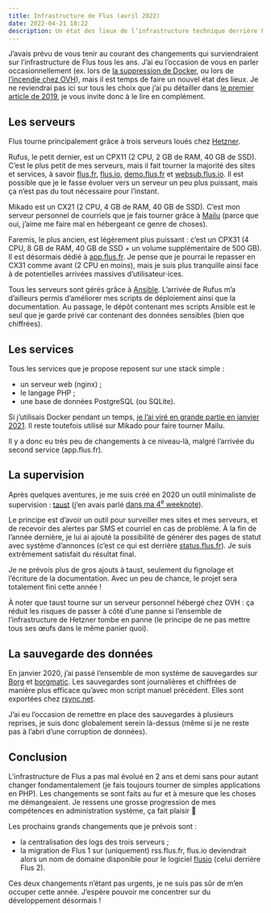 ```yaml
---
title: Infrastructure de Flus (avril 2022)
date: 2022-04-21 18:22
description: Un état des lieux de l’infrastructure technique derrière Flus.
---
```


J’avais prévu de vous tenir au courant des changements qui surviendraient sur l’infrastructure de Flus tous les ans. J’ai eu l’occasion de vous en parler occasionnellement (ex. lors de [la suppression de Docker](weeknotes-22.html), ou lors de [l’incendie chez <abbr>OVH</abbr>](2021-03-10-serveur-courriels-hs.html)), mais il est temps de faire un nouvel état des lieux. Je ne reviendrai pas ici sur tous les choix que j’ai pu détailler dans [le premier article de 2019](stack-technique-decembre-2019.html), je vous invite donc à le lire en complément.

## Les serveurs

Flus tourne principalement grâce à trois serveurs loués chez [Hetzner](https://www.hetzner.com/).

Rufus, le petit dernier, est un <abbr>CPX</abbr>11 (2 <abbr>CPU</abbr>, 2 <abbr>GB</abbr> de <abbr>RAM</abbr>, 40 <abbr>GB</abbr> de <abbr>SSD</abbr>). C’est le plus petit de mes serveurs, mais il fait tourner la majorité des sites et services, à savoir [flus.fr](https://flus.fr), [flus.io](https://flus.io), [demo.flus.fr](https://demo.flus.fr) et [websub.flus.io](https://websub.flus.io). Il est possible que je le fasse évoluer vers un serveur un peu plus puissant, mais ça n’est pas du tout nécessaire pour l’instant.

Mikado est un <abbr>CX</abbr>21 (2 <abbr>CPU</abbr>, 4 <abbr>GB</abbr> de <abbr>RAM</abbr>, 40 <abbr>GB</abbr> de <abbr>SSD</abbr>). C’est mon serveur personnel de courriels que je fais tourner grâce à [Mailu](https://mailu.io) (parce que oui, j’aime me faire mal en hébergeant ce genre de choses).

Faremis, le plus ancien, est légèrement plus puissant : c’est un <abbr>CPX</abbr>31 (4 <abbr>CPU</abbr>, 8 <abbr>GB</abbr> de <abbr>RAM</abbr>, 40 <abbr>GB</abbr> de <abbr>SSD</abbr> + un volume supplémentaire de 500 <abbr>GB</abbr>). Il est désormais dédié à [app.flus.fr](https://app.flus.fr). Je pense que je pourrai le repasser en <abbr>CX</abbr>31 comme avant (2 <abbr>CPU</abbr> en moins), mais je suis plus tranquille ainsi face à de potentielles arrivées massives d’utilisateur⋅ices.

Tous les serveurs sont gérés grâce à [Ansible](https://www.ansible.com/). L’arrivée de Rufus m’a d’ailleurs permis d’améliorer mes scripts de déploiement ainsi que la documentation. Au passage, le dépôt contenant mes scripts Ansible est le seul que je garde privé car contenant des données sensibles (bien que chiffrées).

## Les services

Tous les services que je propose reposent sur une stack simple :

- un serveur web (nginx) ;
- le langage <abbr>PHP</abbr> ;
- une base de données PostgreSQL (ou SQLite).

Si j’utilisais Docker pendant un temps, [je l’ai viré en grande partie en janvier 2021](weeknotes-22.html). Il reste toutefois utilisé sur Mikado pour faire tourner Mailu.

Il y a donc eu très peu de changements à ce niveau-là, malgré l’arrivée du
second service (app.flus.fr).

## La supervision

Après quelques aventures, je me suis créé en 2020 un outil minimaliste de supervision : [taust](https://github.com/flusio/taust) (j’en avais parlé [dans ma 4<sup>e</sup> weeknote](weeknotes-4.html)).

Le principe est d’avoir un outil pour surveiller mes sites et mes serveurs, et de recevoir des alertes par SMS et courriel en cas de problème. À la fin de l’année dernière, je lui ai ajouté la possibilité de générer des pages de statut avec système d’annonces (c’est ce qui est derrière [status.flus.fr](https://status.flus.fr)). Je suis extrêmement satisfait du résultat final.

Je ne prévois plus de gros ajouts à taust, seulement du fignolage et l’écriture de la documentation. Avec un peu de chance, le projet sera totalement fini cette année !

À noter que taust tourne sur un serveur personnel hébergé chez <abbr>OVH</abbr> : ça réduit les risques de passer à côté d’une panne si l’ensemble de l’infrastructure de Hetzner tombe en panne (le principe de ne pas mettre tous ses œufs dans le même panier quoi).

## La sauvegarde des données

En janvier 2020, j’ai passé l’ensemble de mon système de sauvegardes sur [Borg](https://www.borgbackup.org/) et [borgmatic](https://torsion.org/borgmatic/). Les sauvegardes sont journalières et chiffrées de manière plus efficace qu’avec mon script manuel précédent. Elles sont exportées chez [rsync.net](https://rsync.net/).

J’ai eu l’occasion de remettre en place des sauvegardes à plusieurs reprises, je suis donc globalement serein là-dessus (même si je ne reste pas à l’abri d’une corruption de données).

## Conclusion

L’infrastructure de Flus a pas mal évolué en 2 ans et demi sans pour autant changer fondamentalement (je fais toujours tourner de simples applications en <abbr>PHP</abbr>). Les changements se sont faits au fur et à mesure que les choses me démangeaient. Je ressens une grosse progression de mes compétences en administration système, ça fait plaisir 🙂

Les prochains grands changements que je prévois sont :

- la centralisation des logs des trois serveurs ;
- la migration de Flus 1 sur (uniquement) rss.flus.fr, flus.io deviendrait alors un nom de domaine disponible pour le logiciel [flusio](https://github.com/flusio/flusio) (celui derrière Flus 2).

Ces deux changements n’étant pas urgents, je ne suis pas sûr de m’en occuper cette année. J’espère pouvoir me concentrer sur du développement désormais !
